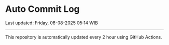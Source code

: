 # Auto Commit Log

Last updated: Friday, 08-08-2025 05:14 WIB

---

This repository is automatically updated every 2 hour using GitHub Actions.
